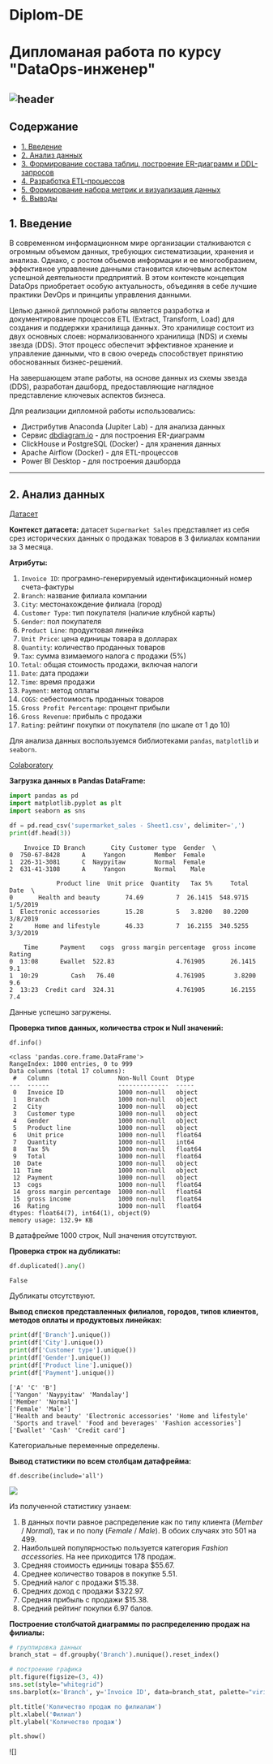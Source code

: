  # Diplom-DE

# Дипломаная работа по курсу "DataOps-инженер"
![header](.//assets/images/header.png)
---
## Содержание  
- [1. Введение](#introduction)  
- [2. Анализ данных](#first-stage)  
- [3. Формирование состава таблиц, построение ER-диаграмм и DDL-запросов](#second-stage)  
- [4. Разработка ETL-процессов](#third-stage)  
- [5. Формирование набора метрик и визуализация данных](#fourth-stage)  
- [6. Выводы](#conclusions)  

## <a name="introduction"></a> 1. Введение

В современном информационном мире организации сталкиваются с огромным объемом данных, требующих систематизации, хранения и анализа. Однако, с ростом объемов информации и ее многообразием, эффективное управление данными становится ключевым аспектом успешной деятельности предприятий. В этом контексте концепция DataOps приобретает особую актуальность, объединяя в себе лучшие практики DevOps и принципы управления данными.

Целью данной дипломной работы является разработка и документирование процессов ETL (Extract, Transform, Load) для создания и поддержки хранилища данных. Это хранилище состоит из двух основных слоев: нормализованного хранилища (NDS) и схемы звезда (DDS). Этот процесс обеспечит эффективное хранение и управление данными, что в свою очередь способствует принятию обоснованных бизнес-решений.

На завершающем этапе работы, на основе данных из схемы звезда (DDS), разработан дашборд, предоставляющие наглядное представление ключевых аспектов бизнеса.

Для реализации дипломной работы использовались:
- Дистрибутив Anaconda (Jupiter Lab) - для анализа данных
- Сервис [dbdiagram.io](https://dbdiagram.io/) - для построения ER-диаграмм
- ClickHouse и PostgreSQL (Docker) - для хранения данных
- Apache Airflow (Docker) - для ETL-процессов
- Power BI Desktop - для построения дашборда

---

## <a name="first-stage"></a> 2. Анализ данных

[Датасет](https://github.com/Dimonius73/Diplom-DE/blob/main/supermarket_sales%20-%20Sheet1.csv)

**Контекст датасета:** датасет `Supermarket Sales` представляет из себя срез исторических данных о продажах товаров в 3 филиалах компании за 3 месяца.

**Атрибуты:**
1. `Invoice ID`: програмно-генерируемый идентификационный номер счета-фактуры
2. `Branch`: название филиала компании
3. `City`: местонахождение филиала (город)
4. `Customer Type`: тип покупателя (наличие клубной карты)
5. `Gender`: пол покупателя
6. `Product Line`: продуктовая линейка
7. `Unit Price`: цена единицы товара в долларах
8. `Quantity`: количество проданных товаров
9. `Tax`: сумма взимаемого налога с продажи (5%)
10. `Total`: общая стоимость продажи, включая налоги
11. `Date`: дата продажи
12. `Time`: время продажи
13. `Payment`: метод оплаты
14. `COGS`: себестоимость проданных товаров
15. `Gross Profit Percentage`: процент прибыли
16. `Gross Revenue`: прибыль с продажи
17. `Rating`: рейтинг покупки от покупателя (по шкале от 1 до 10)

Для анализа данных воспользуемся библиотеками `pandas`, `matplotlib` и `seaborn`.

[Colaboratory](https://github.com/Dimonius73/Diplom-DE/blob/main/Diplom_DE.ipynb)

**Загрузка данных в Pandas DataFrame:**

```python
import pandas as pd
import matplotlib.pyplot as plt
import seaborn as sns
```

```python
df = pd.read_csv('supermarket_sales - Sheet1.csv', delimiter=',')
print(df.head(3))
```

```
    Invoice ID Branch       City Customer type  Gender  \
0  750-67-8428      A     Yangon        Member  Female   
1  226-31-3081      C  Naypyitaw        Normal  Female   
2  631-41-3108      A     Yangon        Normal    Male   

             Product line  Unit price  Quantity   Tax 5%     Total      Date  \
0       Health and beauty       74.69         7  26.1415  548.9715  1/5/2019   
1  Electronic accessories       15.28         5   3.8200   80.2200  3/8/2019   
2      Home and lifestyle       46.33         7  16.2155  340.5255  3/3/2019   

    Time      Payment    cogs  gross margin percentage  gross income  Rating  
0  13:08      Ewallet  522.83                 4.761905       26.1415     9.1  
1  10:29         Cash   76.40                 4.761905        3.8200     9.6  
2  13:23  Credit card  324.31                 4.761905       16.2155     7.4  
```

Данные успешно загружены.

**Проверка типов данных, количества строк и Null значений:**
```python
df.info()
```

```
<class 'pandas.core.frame.DataFrame'>
RangeIndex: 1000 entries, 0 to 999
Data columns (total 17 columns):
 #   Column                   Non-Null Count  Dtype  
---  ------                   --------------  -----  
 0   Invoice ID               1000 non-null   object 
 1   Branch                   1000 non-null   object 
 2   City                     1000 non-null   object 
 3   Customer type            1000 non-null   object 
 4   Gender                   1000 non-null   object 
 5   Product line             1000 non-null   object 
 6   Unit price               1000 non-null   float64
 7   Quantity                 1000 non-null   int64  
 8   Tax 5%                   1000 non-null   float64
 9   Total                    1000 non-null   float64
 10  Date                     1000 non-null   object 
 11  Time                     1000 non-null   object 
 12  Payment                  1000 non-null   object 
 13  cogs                     1000 non-null   float64
 14  gross margin percentage  1000 non-null   float64
 15  gross income             1000 non-null   float64
 16  Rating                   1000 non-null   float64
dtypes: float64(7), int64(1), object(9)
memory usage: 132.9+ KB
```

В датафрейме 1000 строк, Null значения отсутствуют.

**Проверка строк на дубликаты:**
```python
df.duplicated().any()
```

```
False
```

Дубликаты отсутствуют.

**Вывод списков представленных филиалов, городов, типов клиентов, методов оплаты и продуктовых линейках:**

```python
print(df['Branch'].unique())
print(df['City'].unique())
print(df['Customer type'].unique())
print(df['Gender'].unique())
print(df['Product line'].unique())
print(df['Payment'].unique())
```

```
['A' 'C' 'B']
['Yangon' 'Naypyitaw' 'Mandalay']
['Member' 'Normal']
['Female' 'Male']
['Health and beauty' 'Electronic accessories' 'Home and lifestyle'
 'Sports and travel' 'Food and beverages' 'Fashion accessories']
['Ewallet' 'Cash' 'Credit card']
```

Категориальные переменные определены.

**Вывод статистики по всем столбцам датафрейма:**

```
df.describe(include='all')
```
![](https://github.com/Dimonius73/Diplom-DE/blob/main/Изображения/01-describe.png)

Из полученной статистику узнаем:
  1. В данных почти равное распределение как по типу клиента (*Member* / *Normal*), так и по полу (*Female* / *Male*). В обоих случаях это 501 на 499.
  2. Наибольшей популярностью пользуется категория *Fashion accessories*. На нее приходится 178 продаж.
  3. Средняя стоимость единицы товара $55.67.
  4. Среднее количество товаров в покупке 5.51.
  5. Средний налог с продажи $15.38.
  6. Средних доход с продажи $322.97.
  7. Средняя прибыль с продажи $15.38.
  8. Средний рейтинг покупки 6.97 балов.

**Построение столбчатой диаграммы по распределению продаж на филиалы:**

```python
# группировка данных
branch_stat = df.groupby('Branch').nunique().reset_index()

# построение графика
plt.figure(figsize=(3, 4))
sns.set(style="whitegrid")
sns.barplot(x='Branch', y='Invoice ID', data=branch_stat, palette="viridis")

plt.title('Количество продаж по филиалам')
plt.xlabel('Филиал')
plt.ylabel('Количество продаж')

plt.show()
```
![]
